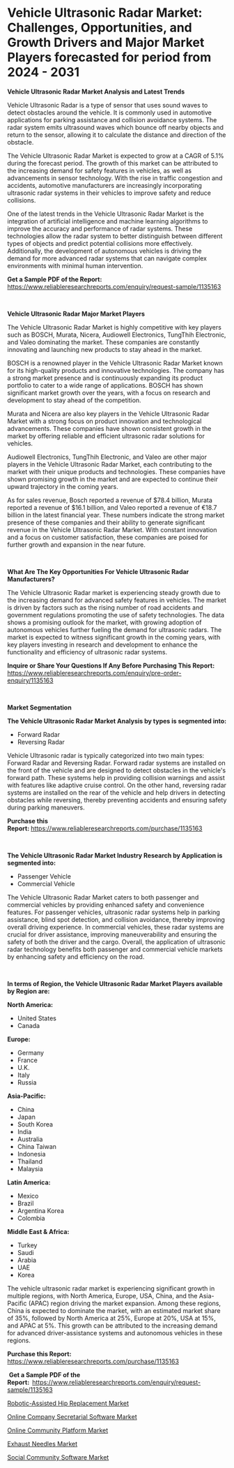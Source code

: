 <p><h1>Vehicle Ultrasonic Radar Market: Challenges, Opportunities, and Growth Drivers and Major Market Players forecasted for period from 2024 - 2031</h1></p><p><strong>Vehicle Ultrasonic Radar Market Analysis and Latest Trends</strong></p>
<p><p>Vehicle Ultrasonic Radar is a type of sensor that uses sound waves to detect obstacles around the vehicle. It is commonly used in automotive applications for parking assistance and collision avoidance systems. The radar system emits ultrasound waves which bounce off nearby objects and return to the sensor, allowing it to calculate the distance and direction of the obstacle.</p><p>The Vehicle Ultrasonic Radar Market is expected to grow at a CAGR of 5.1% during the forecast period. The growth of this market can be attributed to the increasing demand for safety features in vehicles, as well as advancements in sensor technology. With the rise in traffic congestion and accidents, automotive manufacturers are increasingly incorporating ultrasonic radar systems in their vehicles to improve safety and reduce collisions.</p><p>One of the latest trends in the Vehicle Ultrasonic Radar Market is the integration of artificial intelligence and machine learning algorithms to improve the accuracy and performance of radar systems. These technologies allow the radar system to better distinguish between different types of objects and predict potential collisions more effectively. Additionally, the development of autonomous vehicles is driving the demand for more advanced radar systems that can navigate complex environments with minimal human intervention.</p></p>
<p><strong>Get a Sample PDF of the Report:&nbsp;</strong> <a href="https://www.reliableresearchreports.com/enquiry/request-sample/1135163">https://www.reliableresearchreports.com/enquiry/request-sample/1135163</a></p>
<p>&nbsp;</p>
<p><strong>Vehicle Ultrasonic Radar Major Market Players</strong></p>
<p><p>The Vehicle Ultrasonic Radar Market is highly competitive with key players such as BOSCH, Murata, Nicera, Audiowell Electronics, TungThih Electronic, and Valeo dominating the market. These companies are constantly innovating and launching new products to stay ahead in the market.</p><p>BOSCH is a renowned player in the Vehicle Ultrasonic Radar Market known for its high-quality products and innovative technologies. The company has a strong market presence and is continuously expanding its product portfolio to cater to a wide range of applications. BOSCH has shown significant market growth over the years, with a focus on research and development to stay ahead of the competition.</p><p>Murata and Nicera are also key players in the Vehicle Ultrasonic Radar Market with a strong focus on product innovation and technological advancements. These companies have shown consistent growth in the market by offering reliable and efficient ultrasonic radar solutions for vehicles.</p><p>Audiowell Electronics, TungThih Electronic, and Valeo are other major players in the Vehicle Ultrasonic Radar Market, each contributing to the market with their unique products and technologies. These companies have shown promising growth in the market and are expected to continue their upward trajectory in the coming years.</p><p>As for sales revenue, Bosch reported a revenue of $78.4 billion, Murata reported a revenue of $16.1 billion, and Valeo reported a revenue of €18.7 billion in the latest financial year. These numbers indicate the strong market presence of these companies and their ability to generate significant revenue in the Vehicle Ultrasonic Radar Market. With constant innovation and a focus on customer satisfaction, these companies are poised for further growth and expansion in the near future.</p></p>
<p>&nbsp;</p>
<p><strong>What Are The Key Opportunities For Vehicle Ultrasonic Radar Manufacturers?</strong></p>
<p><p>The Vehicle Ultrasonic Radar market is experiencing steady growth due to the increasing demand for advanced safety features in vehicles. The market is driven by factors such as the rising number of road accidents and government regulations promoting the use of safety technologies. The data shows a promising outlook for the market, with growing adoption of autonomous vehicles further fueling the demand for ultrasonic radars. The market is expected to witness significant growth in the coming years, with key players investing in research and development to enhance the functionality and efficiency of ultrasonic radar systems.</p></p>
<p><strong>Inquire or Share Your Questions If Any Before Purchasing This Report:</strong> <a href="https://www.reliableresearchreports.com/enquiry/pre-order-enquiry/1135163">https://www.reliableresearchreports.com/enquiry/pre-order-enquiry/1135163</a></p>
<p>&nbsp;</p>
<p><strong>Market Segmentation</strong></p>
<p><strong>The Vehicle Ultrasonic Radar Market Analysis by types is segmented into:</strong></p>
<p><ul><li>Forward Radar</li><li>Reversing Radar</li></ul></p>
<p><p>Vehicle Ultrasonic radar is typically categorized into two main types: Forward Radar and Reversing Radar. Forward radar systems are installed on the front of the vehicle and are designed to detect obstacles in the vehicle's forward path. These systems help in providing collision warnings and assist with features like adaptive cruise control. On the other hand, reversing radar systems are installed on the rear of the vehicle and help drivers in detecting obstacles while reversing, thereby preventing accidents and ensuring safety during parking maneuvers.</p></p>
<p><strong>Purchase this Report:&nbsp;</strong><a href="https://www.reliableresearchreports.com/purchase/1135163">https://www.reliableresearchreports.com/purchase/1135163</a></p>
<p>&nbsp;</p>
<p><strong>The Vehicle Ultrasonic Radar Market Industry Research by Application is segmented into:</strong></p>
<p><ul><li>Passenger Vehicle</li><li>Commercial Vehicle</li></ul></p>
<p><p>The Vehicle Ultrasonic Radar Market caters to both passenger and commercial vehicles by providing enhanced safety and convenience features. For passenger vehicles, ultrasonic radar systems help in parking assistance, blind spot detection, and collision avoidance, thereby improving overall driving experience. In commercial vehicles, these radar systems are crucial for driver assistance, improving maneuverability and ensuring the safety of both the driver and the cargo. Overall, the application of ultrasonic radar technology benefits both passenger and commercial vehicle markets by enhancing safety and efficiency on the road.</p></p>
<p>&nbsp;</p>
<p><strong>In terms of Region, the Vehicle Ultrasonic Radar Market Players available by Region are:</strong></p>
<p>
    <p> <strong> North America: </strong>
        <ul>
            <li>United States</li>
            <li>Canada</li>
        </ul>
        </p> 
    <p> <strong> Europe: </strong>
        <ul>
            <li>Germany</li>
            <li>France</li>
            <li>U.K.</li>
            <li>Italy</li>
            <li>Russia</li>
        </ul>
        </p> 
    <p> <strong> Asia-Pacific: </strong>
        <ul>
            <li>China</li>
            <li>Japan</li>
            <li>South Korea</li>
            <li>India</li>
            <li>Australia</li>
            <li>China Taiwan</li>
            <li>Indonesia</li>
            <li>Thailand</li>
            <li>Malaysia</li>
        </ul>
        </p> 
    <p> <strong> Latin America: </strong>
        <ul>
            <li>Mexico</li>
            <li>Brazil</li>
            <li>Argentina Korea</li>
            <li>Colombia</li>
        </ul>
        </p> 
    <p> <strong> Middle East & Africa: </strong>
        <ul>
            <li>Turkey</li>
            <li>Saudi</li>
            <li>Arabia</li>
            <li>UAE</li>
            <li>Korea</li>
        </ul>
    </p>
    </p>
<p><p>The vehicle ultrasonic radar market is experiencing significant growth in multiple regions, with North America, Europe, USA, China, and the Asia-Pacific (APAC) region driving the market expansion. Among these regions, China is expected to dominate the market, with an estimated market share of 35%, followed by North America at 25%, Europe at 20%, USA at 15%, and APAC at 5%. This growth can be attributed to the increasing demand for advanced driver-assistance systems and autonomous vehicles in these regions.</p></p>
<p><strong>Purchase this Report: </strong><a href="https://www.reliableresearchreports.com/purchase/1135163">https://www.reliableresearchreports.com/purchase/1135163</a></p>
<p>&nbsp;<strong>Get a Sample PDF of the Report:&nbsp;&nbsp;</strong><a href="https://www.reliableresearchreports.com/enquiry/request-sample/1135163">https://www.reliableresearchreports.com/enquiry/request-sample/1135163</a></p>
<p><strong></strong></p>
<p><p><a href="https://github.com/kufem1/Market-Research-Report-List-1/blob/main/robotic-assisted-hip-replacement-market.md">Robotic-Assisted Hip Replacement Market</a></p><p><a href="https://medium.com/@vincentalvarez1980/online-company-secretarial-software-market-outlook-industry-overview-and-forecast-2024-to-2031-02b338a486c4">Online Company Secretarial Software Market</a></p><p><a href="https://medium.com/@vincentalvarez1980/online-community-platform-market-insights-into-market-cagr-market-trends-and-growth-strategies-4c1560b8c61f">Online Community Platform Market</a></p><p><a href="https://github.com/singletonthaxterkelliehr2df/Market-Research-Report-List-1/blob/main/exhaust-needles-market.md">Exhaust Needles Market</a></p><p><a href="https://medium.com/@vincentalvarez1980/social-community-software-market-trends-forecast-and-competitive-analysis-to-2031-05a26529155e">Social Community Software Market</a></p></p>